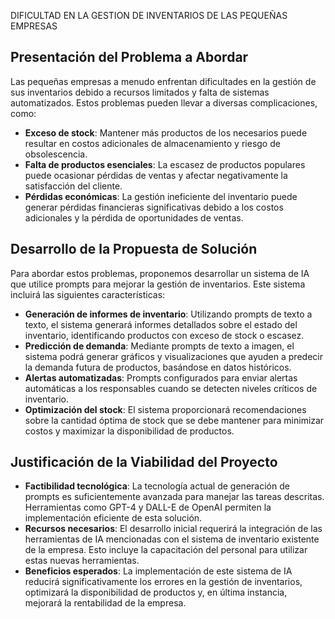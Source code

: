 DIFICULTAD EN LA GESTION DE INVENTARIOS DE LAS PEQUEÑAS EMPRESAS

## Presentación del Problema a Abordar

Las pequeñas empresas a menudo enfrentan dificultades en la gestión de sus inventarios debido a recursos limitados y falta de sistemas automatizados. Estos problemas pueden llevar a diversas complicaciones, como:

- **Exceso de stock**: Mantener más productos de los necesarios puede resultar en costos adicionales de almacenamiento y riesgo de obsolescencia.
- **Falta de productos esenciales**: La escasez de productos populares puede ocasionar pérdidas de ventas y afectar negativamente la satisfacción del cliente.
- **Pérdidas económicas**: La gestión ineficiente del inventario puede generar pérdidas financieras significativas debido a los costos adicionales y la pérdida de oportunidades de ventas.

## Desarrollo de la Propuesta de Solución

Para abordar estos problemas, proponemos desarrollar un sistema de IA que utilice prompts para mejorar la gestión de inventarios. Este sistema incluirá las siguientes características:

- **Generación de informes de inventario**: Utilizando prompts de texto a texto, el sistema generará informes detallados sobre el estado del inventario, identificando productos con exceso de stock o escasez.
- **Predicción de demanda**: Mediante prompts de texto a imagen, el sistema podrá generar gráficos y visualizaciones que ayuden a predecir la demanda futura de productos, basándose en datos históricos.
- **Alertas automatizadas**: Prompts configurados para enviar alertas automáticas a los responsables cuando se detecten niveles críticos de inventario.
- **Optimización del stock**: El sistema proporcionará recomendaciones sobre la cantidad óptima de stock que se debe mantener para minimizar costos y maximizar la disponibilidad de productos.

## Justificación de la Viabilidad del Proyecto

- **Factibilidad tecnológica**: La tecnología actual de generación de prompts es suficientemente avanzada para manejar las tareas descritas. Herramientas como GPT-4 y DALL-E de OpenAI permiten la implementación eficiente de esta solución.
- **Recursos necesarios**: El desarrollo inicial requerirá la integración de las herramientas de IA mencionadas con el sistema de inventario existente de la empresa. Esto incluye la capacitación del personal para utilizar estas nuevas herramientas.
- **Beneficios esperados**: La implementación de este sistema de IA reducirá significativamente los errores en la gestión de inventarios, optimizará la disponibilidad de productos y, en última instancia, mejorará la rentabilidad de la empresa.
